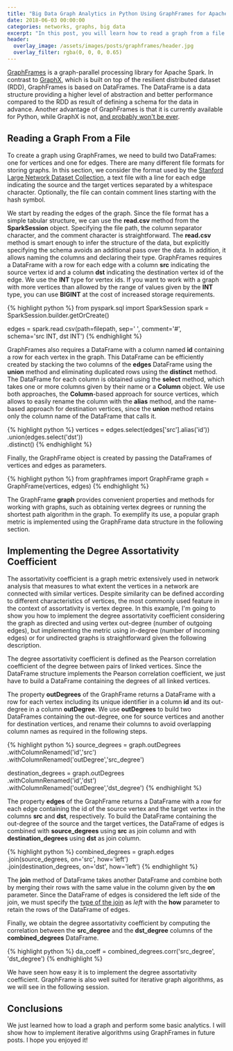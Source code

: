 ```yaml
---
title: "Big Data Graph Analytics in Python Using GraphFrames for Apache Spark"
date: 2018-06-03 00:00:00
categories: networks, graphs, big data
excerpt: "In this post, you will learn how to read a graph from a file and how to implement different graph algorithms using GraphFrames in PySpark."
header:
  overlay_image: /assets/images/posts/graphframes/header.jpg
  overlay_filter: rgba(0, 0, 0, 0.65)
---
```


[GraphFrames](http://graphframes.github.io/) is a graph-parallel processing library for Apache Spark. In contrast to [GraphX](https://spark.apache.org/graphx/), which is built on top of the resilient distributed dataset (RDD), GraphFrames is based on DataFrames. The DataFrame is a data structure providing a higher level of abstraction and better performance compared to the RDD as result of defining a schema for the data in advance. Another advantage of GraphFrames is that it is currently available for Python, while GraphX is not, [and probably won't be ever](https://issues.apache.org/jira/browse/SPARK-3789). 

## Reading a Graph From a File
To create a graph using GraphFrames, we need to build two DataFrames: one for vertices and one for edges. There are many different file formats for storing graphs. In this section, we consider the format used by the [Stanford Large Network Dataset Collection](https://snap.stanford.edu/data/), a text file with a line for each edge indicating the source and the target vertices separated by a whitespace character. Optionally, the file can contain comment lines starting with the hash symbol.

We start by reading the edges of the graph. Since the file format has a simple tabular structure, we can use the **read.csv** method from the **SparkSession** object. Specifying the file path, the column separator character, and the comment character is straightforward. The **read.csv** method is smart enough to infer the structure of the data, but explicitly specifying the schema avoids an additional pass over the data. In addition, it allows naming the columns and declaring their type. GraphFrames requires a DataFrame with a row for each edge with a column **src** indicating the source vertex id and a column **dst** indicating the destination vertex id of the edge. We use the **INT** type for vertex ids. If you want to work with a graph with more vertices than allowed by the range of values given by the **INT** type, you can use **BIGINT** at the cost of increased storage requirements.

{% highlight python %}
from pyspark.sql import SparkSession
spark = SparkSession.builder.getOrCreate()

edges = spark.read.csv(path=filepath, sep=' ', comment='#', \
    schema='src INT, dst INT')
{% endhighlight %}

GraphFrames also requires a DataFrame with a column named **id** containing a row for each vertex in the graph. This DataFrame can be efficiently created by stacking the two columns of the **edges** DataFrame using the **union** method and eliminating duplicated rows using the **distinct** method. The DataFrame for each column is obtained using the **select** method, which takes one or more columns given by their name or a **Column** object. We use both approaches, the **Column**-based approach for source vertices, which allows to easily rename the column with the **alias** method, and the name-based approach for destination vertices, since the **union** method retains only the column name of the DataFrame that calls it.

{% highlight python %}
vertices = edges.select(edges['src'].alias('id')) \
    .union(edges.select('dst')) \
    .distinct()
{% endhighlight %}

Finally, the GraphFrame object is created by passing the DataFrames of vertices and edges as parameters.

{% highlight python %}
from graphframes import GraphFrame
graph = GraphFrame(vertices, edges)
{% endhighlight %}

The GraphFrame **graph** provides convenient properties and methods for working with graphs, such as obtaining vertex degrees or running the shortest path algorithm in the graph. To exemplify its use, a popular graph metric is implemented using the GraphFrame data structure in the following section.

## Implementing the Degree Assortativity Coefficient

The assortativity coefficient is a graph metric extensively used in network analysis that measures to what extent the vertices in a network are connected with similar vertices. Despite similarity can be defined according to different characteristics of vertices, the most commonly used feature in the context of assortativity is vertex degree. In this example, I'm going to show you how to implement the degree assortativity coefficient considering the graph as directed and using vertex out-degree (number of outgoing edges), but implementing the metric using in-degree (number of incoming edges) or for undirected graphs is straightforward given the following description. 

The degree assortativity coefficient is defined as the Pearson correlation coefficient of the degree between pairs of linked vertices. Since the DataFrame structure implements the Pearson correlation coefficient, we just have to build a DataFrame containing the degrees of all linked vertices.

The property **outDegrees** of the GraphFrame returns a DataFrame with a row for each vertex including its unique identifier in a column **id** and its out-degree in a column **outDegree**. We use **outDegrees** to build two DataFrames containing the out-degree, one for source vertices and another for destination vertices, and rename their columns to avoid overlapping column names as required in the following steps.

{% highlight python %}
source_degrees = graph.outDegrees \
    .withColumnRenamed('id','src') \
    .withColumnRenamed('outDegree','src_degree')
    
destination_degrees = graph.outDegrees \
    .withColumnRenamed('id','dst') \
    .withColumnRenamed('outDegree','dst_degree')
{% endhighlight %}

The property **edges** of the GraphFrame returns a DataFrame with a row for each edge containing the id of the source vertex and the target vertex in the columns **src** and **dst**, respectively. To build the DataFrame containing the out-degree of the source and the target vertices, the DataFrame of edges is combined with **source_degrees** using **src** as join column and with **destination_degrees** using **dst** as join column.

{% highlight python %}
combined_degrees = graph.edges \
    .join(source_degrees, on='src', how='left') \
    .join(destination_degrees, on='dst', how='left')
{% endhighlight %}

The **join** method of DataFrame takes another DataFrame and combine both by merging their rows with the same value in the column given by the **on** parameter. Since the DataFrame of edges is considered the left side of the join, we must specify the [type of the join](https://en.wikipedia.org/wiki/Join_(SQL)) as *left* with the **how** parameter to retain the rows of the DataFrame of edges.

Finally, we obtain the degree assortativity coefficient by computing the correlation between the **src_degree** and the **dst_degree** columns of the **combined_degrees** DataFrame.

{% highlight python %}
da_coeff = combined_degrees.corr('src_degree', 'dst_degree')
{% endhighlight %}

We have seen how easy it is to implement the degree assortativity coefficient. GraphFrame is also well suited for iterative graph algorithms, as we will see in the following session.

## Conclusions
We just learned how to load a graph and perform some basic analytics. I will show how to implement iterative algorithms using GraphFrames in future posts. I hope you enjoyed it!
